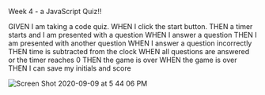 Week 4 - a JavaScript Quiz!!

GIVEN I am taking a code quiz.
WHEN I click the start button.
THEN a timer starts and I am presented with a question
WHEN I answer a question
THEN I am presented with another question
WHEN I answer a question incorrectly
THEN time is subtracted from the clock
WHEN all questions are answered or the timer reaches 0
THEN the game is over
WHEN the game is over
THEN I can save my initials and score

![Screen Shot 2020-09-09 at 5 44 06 PM](https://user-images.githubusercontent.com/66084799/92658295-557d2c80-f2c4-11ea-903b-4d3abf5fb9f6.png)
